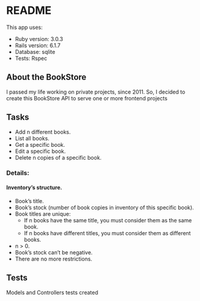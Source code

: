 # README

This app uses:

* Ruby version: 3.0.3
* Rails version: 6.1.7
* Database: sqlite
* Tests: Rspec

## About the BookStore

I passed my life working on private projects, since 2011. So, I decided to create this BookStore API to serve one or more frontend projects

## Tasks

- Add n different books.
- List all books.
- Get a specific book.
- Edit a specific book.
- Delete n copies of a specific book.

### Details:
#### Inventory’s structure.
- Book’s title.
- Book’s stock (number of book copies in inventory of this specific book).
- Book titles are unique:
  - If n books have the same title, you must consider them as the same book.
  - If n books have different titles, you must consider them as different books.
-  n > 0.
- Book’s stock can’t be negative.
- There are no more restrictions.

## Tests
Models and Controllers tests created
